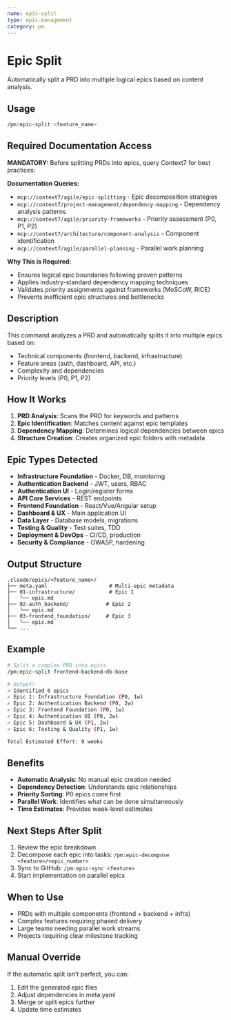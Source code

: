 ```yaml
---
name: epic-split
type: epic-management
category: pm
---
```


# Epic Split

Automatically split a PRD into multiple logical epics based on content analysis.

## Usage
```bash
/pm:epic-split <feature_name>
```

## Required Documentation Access

**MANDATORY:** Before splitting PRDs into epics, query Context7 for best practices:

**Documentation Queries:**
- `mcp://context7/agile/epic-splitting` - Epic decomposition strategies
- `mcp://context7/project-management/dependency-mapping` - Dependency analysis patterns
- `mcp://context7/agile/priority-frameworks` - Priority assessment (P0, P1, P2)
- `mcp://context7/architecture/component-analysis` - Component identification
- `mcp://context7/agile/parallel-planning` - Parallel work planning

**Why This is Required:**
- Ensures logical epic boundaries following proven patterns
- Applies industry-standard dependency mapping techniques
- Validates priority assignments against frameworks (MoSCoW, RICE)
- Prevents inefficient epic structures and bottlenecks

## Description
This command analyzes a PRD and automatically splits it into multiple epics based on:
- Technical components (frontend, backend, infrastructure)
- Feature areas (auth, dashboard, API, etc.)
- Complexity and dependencies
- Priority levels (P0, P1, P2)

## How It Works

1. **PRD Analysis**: Scans the PRD for keywords and patterns
2. **Epic Identification**: Matches content against epic templates
3. **Dependency Mapping**: Determines logical dependencies between epics
4. **Structure Creation**: Creates organized epic folders with metadata

## Epic Types Detected

- **Infrastructure Foundation** - Docker, DB, monitoring
- **Authentication Backend** - JWT, users, RBAC
- **Authentication UI** - Login/register forms
- **API Core Services** - REST endpoints
- **Frontend Foundation** - React/Vue/Angular setup
- **Dashboard & UX** - Main application UI
- **Data Layer** - Database models, migrations
- **Testing & Quality** - Test suites, TDD
- **Deployment & DevOps** - CI/CD, production
- **Security & Compliance** - OWASP, hardening

## Output Structure

```
.claude/epics/<feature_name>/
├── meta.yaml                    # Multi-epic metadata
├── 01-infrastructure/           # Epic 1
│   └── epic.md
├── 02-auth_backend/            # Epic 2
│   └── epic.md
├── 03-frontend_foundation/     # Epic 3
│   └── epic.md
└── ...
```

## Example

```bash
# Split a complex PRD into epics
/pm:epic-split frontend-backend-db-base

# Output:
✓ Identified 6 epics
✓ Epic 1: Infrastructure Foundation (P0, 1w)
✓ Epic 2: Authentication Backend (P0, 2w)
✓ Epic 3: Frontend Foundation (P0, 1w)
✓ Epic 4: Authentication UI (P0, 2w)
✓ Epic 5: Dashboard & UX (P1, 2w)
✓ Epic 6: Testing & Quality (P1, 1w)

Total Estimated Effort: 9 weeks
```

## Benefits

- **Automatic Analysis**: No manual epic creation needed
- **Dependency Detection**: Understands epic relationships
- **Priority Sorting**: P0 epics come first
- **Parallel Work**: Identifies what can be done simultaneously
- **Time Estimates**: Provides week-level estimates

## Next Steps After Split

1. Review the epic breakdown
2. Decompose each epic into tasks: `/pm:epic-decompose <feature>/<epic_number>`
3. Sync to GitHub: `/pm:epic-sync <feature>`
4. Start implementation on parallel epics

## When to Use

- PRDs with multiple components (frontend + backend + infra)
- Complex features requiring phased delivery
- Large teams needing parallel work streams
- Projects requiring clear milestone tracking

## Manual Override

If the automatic split isn't perfect, you can:
1. Edit the generated epic files
2. Adjust dependencies in meta.yaml
3. Merge or split epics further
4. Update time estimates